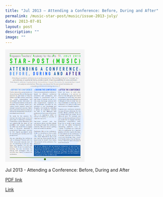 ```yaml
---
title: "Jul 2013 – Attending a Conference: Before, During and After"
permalink: /music-star-post/music/issue-2013-july/
date: 2013-07-01
layout: post
description: ""
image: ""
---
```

<img src="/images/kgh.png" 
     style="width:50%">
		 
Jul 2013 - Attending a Conference: Before, During and After

[PDF link](/files/011f3f804_u4999.pdf)

[Link](https://www.star.moe.edu.sg/star/slot/resource_star/pf01/011f3f804_u4999.pdf)